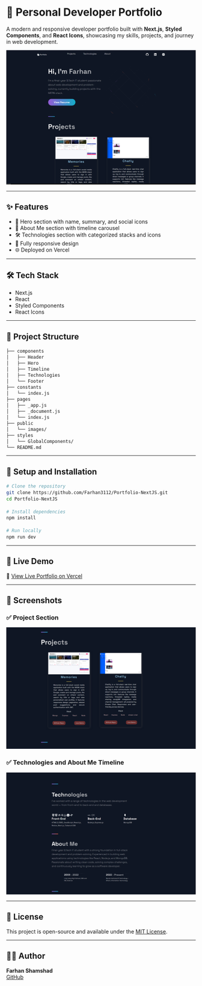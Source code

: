 # 🚀 Personal Developer Portfolio

A modern and responsive developer portfolio built with **Next.js**, **Styled Components**, and **React Icons**, showcasing my skills, projects, and journey in web development.

![Project Screenshot](./public/images/hero.PNG)

---

## ✨ Features

- 📌 Hero section with name, summary, and social icons  
- 🧠 About Me section with timeline carousel  
- 🛠 Technologies section with categorized stacks and icons  
- 📱 Fully responsive design  
- 🌐 Deployed on Vercel  

---

## 🛠 Tech Stack

- Next.js  
- React  
- Styled Components  
- React Icons  

---

## 📁 Project Structure

```
├── components
│   ├── Header
│   ├── Hero
│   ├── Timeline
│   ├── Technologies
│   └── Footer
├── constants
│   └── index.js
├── pages
│   ├── _app.js
│   ├── _document.js
│   └── index.js
├── public
│   └── images/
├── styles
│   └── GlobalComponents/
└── README.md
```

---

## 🧰 Setup and Installation

```bash
# Clone the repository
git clone https://github.com/Farhan3112/Portfolio-NextJS.git
cd Portfolio-NextJS

# Install dependencies
npm install

# Run locally
npm run dev
```

---

## 🚀 Live Demo

🔗 [View Live Portfolio on Vercel](https://portfolio-farhan3112.vercel.app/)

---

## 📸 Screenshots

### ✅ Project Section
![Hero Section](./public/images/projects.PNG)

### ✅ Technologies and About Me Timeline
![Timeline](./public/images/tech-about.PNG)

---

## 📄 License

This project is open-source and available under the [MIT License](LICENSE).

---

## 👨‍💻 Author

**Farhan Shamshad**  
[GitHub](https://github.com/Farhan3112)
